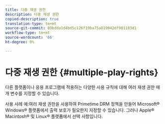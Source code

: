 ```yaml
---
title: 다중 재생 권한
description: 다중 재생 권한
copied-description: true
translation-type: tm+mt
source-git-commit: 89bdda1d4bd5c126f19ba75a819942df901183d1
workflow-type: tm+mt
source-wordcount: '66'
ht-degree: 0%

---
```



# 다중 재생 권한 {#multiple-play-rights}

다른 플랫폼이나 응용 프로그램에 적용하는 다양한 사용 규칙에 대해 여러 재생 권한 매개 변수를 지정할 수 있습니다.

사용 사례 예:여러 재생 권한을 사용하여 Primetime DRM 정책을 만들어 Microsoft® Windows® 플랫폼에서 출력 보호가 필요한지 지정할 수 있습니다. 그러나 Apple® Macintosh® 및 Linux® 플랫폼에서 선택 사항입니다.
